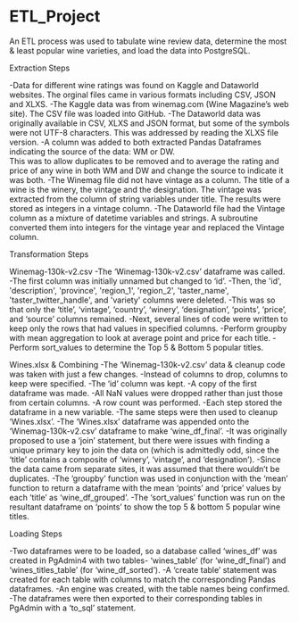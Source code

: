 # ETL_Project
An ETL process was used to tabulate wine review data, determine the most & least popular wine varieties, 
and load the data into PostgreSQL.


Extraction Steps

-Data for different wine ratings was found on Kaggle and Dataworld websites. The orginal files came 
in various formats including CSV, JSON and XLXS.
-The Kaggle data was from winemag.com (Wine Magazine’s web site). The CSV file was loaded into GitHub.
-The Dataworld data was originally available in CSV, XLXS and JSON format, but some of the symbols were 
not UTF-8 characters. This was addressed by reading the XLXS file version.
-A column was added to both extracted Pandas Dataframes indicating the source of the data: WM or DW.  
This was to allow duplicates to be removed and to average the rating and price of any wine in both WM and DW 
and change the source to indicate it was both.
-The Winemag file did not have vintage as a column. The title of a wine is the winery, the vintage and 
the designation.  The vintage was extracted from the column of string variables under title. The results were 
stored as integers in a vintage column.
-The Dataworld file had the Vintage column as a mixture of datetime variables and strings. A subroutine 
converted them into integers for the vintage year and replaced the Vintage column.


Transformation Steps

Winemag-130k-v2.csv
-The ‘Winemag-130k-v2.csv’ dataframe was called.
-The first column was initially unnamed but changed to ‘id’.
-Then, the 'id', 'description', 'province', 'region_1', 'region_2', 'taster_name', 'taster_twitter_handle', 
and 'variety' columns were deleted.
   -This was so that only the ‘title’, ‘vintage’, ‘country’, ‘winery’, ‘designation’, ‘points’, ‘price’, and 
‘source’ columns remained.
-Next, several lines of code were written to keep only the rows that had values in specified columns.
-Perform groupby with mean aggregation to look at average point and price for each title.
-Perform sort_values to determine the Top 5 & Bottom 5 popular titles.


Wines.xlsx & Combining
-The ‘Winemag-130k-v2.csv’ data & cleanup code was taken with just a few changes.
   -Instead of columns to drop, columns to keep were specified.
   -The ‘id’ column was kept.
   -A copy of the first dataframe was made.
   -All NaN values were dropped rather than just those from certain columns.
   -A row count was performed.
   -Each step stored the dataframe in a new variable.
-The same steps were then used to cleanup ‘Wines.xlsx’.
-The ‘Wines.xlsx’ dataframe was appended onto the ‘Winemag-130k-v2.csv’ dataframe to make ‘wine_df_final’.
   -It was originally proposed to use a ‘join’ statement, but there were issues with finding a unique primary 
	key to join the data on (which is admittedly odd, since the ‘title’ contains a composite of ‘winery’, ‘vintage’, 
	and ‘designation’).
   -Since the data came from separate sites, it was assumed that there wouldn’t be duplicates.
-The ‘groupby’ function was used in conjunction with the ‘mean’ function to return a dataframe with the mean 
‘points’ and ‘price’ values by each ‘title’ as ‘wine_df_grouped’.
-The ‘sort_values’ function was run on the resultant dataframe on ‘points’ to show the top 5 & bottom 5 popular 
wine titles.


Loading Steps

-Two dataframes were to be loaded, so a database called ‘wines_df’ was created in PgAdmin4 with two tables- 
‘wines_table’ (for ‘wine_df_final’) and ‘wines_titles_table’ (for ‘wine_df_sorted’).
-A ‘create table’ statement was created for each table with columns to match the corresponding Pandas dataframes.
-An engine was created, with the table names being confirmed.
-The dataframes were then exported to their corresponding tables in PgAdmin with a ‘to_sql’ statement.

